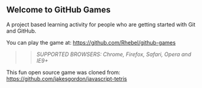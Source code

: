 ## Welcome to GitHub Games

A project based learning activity for people who are getting started with Git and GitHub.

You can play the game at: https://github.com/Rhebel/github-games

>> _*SUPPORTED BROWSERS*: Chrome, Firefox, Safari, Opera and IE9+_

This fun open source game was cloned from: https://github.com/jakesgordon/javascript-tetris
